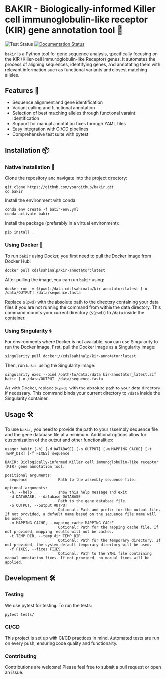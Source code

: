 # BAKIR -  Biologically-informed Killer cell immunoglobulin-like receptor (KIR) gene annotation tool 🧬

![Test Status](https://github.com/michael-ford/bakir/actions/workflows/test.yml/badge.svg) [![Documentation Status](https://readthedocs.org/projects/bakir/badge/?version=latest)](https://readthedocs.org/projects/kir-annotator/badge/?version=latest)

`bakir` is a Python tool for gene sequence analysis, specifically focusing on the KIR (Killer-cell Immunoglobulin-like Receptor) genes. It automates the process of aligning sequences, identifying genes, and annotating them with relevant information such as functional variants and closest matching alleles.

## Features 🚀

- Sequence alignment and gene identification
- Variant calling and functional annotation
- Selection of best matching alleles through functional varaint identification
- Support for manual annotation fixes through YAML files
- Easy integration with CI/CD pipelines
- Comprehensive test suite with pytest

## Installation 📦

### Native Installation 🌿
Clone the repository and navigate into the project directory:

```
git clone https://github.com/yourgithub/bakir.git
cd bakir
```
Install the environment with conda:
```
conda env create -f bakir-env.yml
conda activate bakir
```

Install the package (preferably in a virtual environment):
```
pip install .
```

### Using Docker 🐳
To run `bakir` using Docker, you first need to pull the Docker image from Docker Hub:

```
docker pull cdslsahinalp/kir-annotator:latest
```

After pulling the image, you can run `bakir` using:

```
docker run -v $(pwd):/data cdslsahinalp/kir-annotator:latest [-o /data/OUTPUT] /data/sequence.fasta
```

Replace `$(pwd)` with the absolute path to the directory containing your data files if you are not running the command from within the data directory. This command mounts your current directory (`$(pwd)`) to `/data` inside the container.

### Using Singularity 🌀
For environments where Docker is not available, you can use Singularity to run the Docker image. First, pull the Docker image as a Singularity image:

```
singularity pull docker://cdslsahinalp/kir-annotator:latest
```

Then, run `bakir` using the Singularity image:

```
singularity exec --bind /path/to/data:/data kir-annotator_latest.sif bakir [-o /data/OUTPUT] /data/sequence.fasta
```

As with Docker, replace `$(pwd)` with the absolute path to your data directory if necessary. This command binds your current directory to `/data` inside the Singularity container.

## Usage 🛠
To use `bakir`, you need to provide the path to your assembly sequence file and the gene database file at a minimum. Additional options allow for customization of the output and other functionalities:

```
usage: bakir [-h] [-d DATABASE] [-o OUTPUT] [-m MAPPING_CACHE] [-t TEMP_DIR] [-f FIXES] sequence

BAKIR: Biologically-informed Killer cell immunoglobulin-like receptor (KIR) gene annotation tool.

positional arguments:
  sequence              Path to the assembly sequence file.

optional arguments:
  -h, --help            show this help message and exit
  -d DATABASE, --database DATABASE
                        Path to the gene database file.
  -o OUTPUT, --output OUTPUT
                        Optional: Path and prefix for the output file. If not provided, a default name based on the sequence file name will be used.
  -m MAPPING_CACHE, --mapping_cache MAPPING_CACHE
                        Optional: Path for the mapping cache file. If not provided, mapping results will not be cached.
  -t TEMP_DIR, --temp_dir TEMP_DIR
                        Optional: Path for the temporary directory. If not provided, the system default temporary directory will be used.
  -f FIXES, --fixes FIXES
                        Optional: Path to the YAML file containing manual annotation fixes. If not provided, no manual fixes will be applied.
```

## Development 🛠️
### Testing
We use pytest for testing. To run the tests:

`pytest tests/`

### CI/CD
This project is set up with CI/CD practices in mind. Automated tests are run on every push, ensuring code quality and functionality.

### Contributing
Contributions are welcome! Please feel free to submit a pull request or open an issue.
